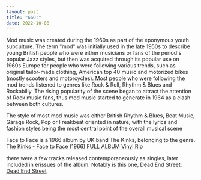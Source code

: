 ```yaml
---
layout: post
title: "660:"
date: 2022-10-08
---
```


Mod music was created during the 1960s as part of the eponymous youth subculture. The term "mod" was initially used in the late 1950s to describe young British people who were either musicians or fans of the period's popular Jazz styles, but then was acquired through its popular use on 1960s Europe for people who were following various trends, such as original tailor-made clothing, American top 40 music and motorized bikes (mostly scooters and motorcycles). Most people who were following the mod trends listened to genres like Rock & Roll, Rhythm & Blues and Rockabilly. The rising popularity of the scene began to attract the attention of Rock music fans, thus mod music started to generate in 1964 as a clash between both cultures.

The style of most mod music was either British Rhythm & Blues, Beat Music, Garage Rock, Pop or Freakbeat oriented in nature, with the lyrics and fashion styles being the most central point of the overall musical scene

Face to Face is a 1966 album by UK band The Kinks, belonging to the genre.  
[The Kinks \- Face to Face (1966) FULL ALBUM Vinyl Rip](https://youtu.be/quj3w3gfGg8?t=156)

there were a few tracks released contemporaneously as singles, later included in erissues of the album. Notably is this one, Dead End Street:  
[Dead End Street](https://youtu.be/RnvHEae69TM)
